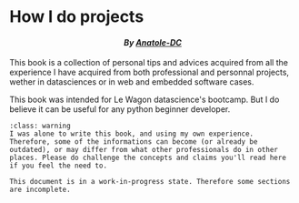 # How I do projects

_<h4 align="center">By [Anatole-DC](https://github.com/Anatole-DC)</h4>_

This book is a collection of personal tips and advices acquired from all the experience I have acquired from both professional and personnal projects, wether in datasciences or in web and embedded software cases.

This book was intended for Le Wagon datascience's bootcamp. But I do believe it can be useful for any python beginner developer.

```{admonition} Disclaimer !
:class: warning
I was alone to write this book, and using my own experience. Therefore, some of the informations can become (or already be outdated), or may differ from what other professionals do in other places. Please do challenge the concepts and claims you'll read here if you feel the need to.
```

```{important}
This document is in a work-in-progress state. Therefore some sections are incomplete.
```

```{tableofcontents}
```
